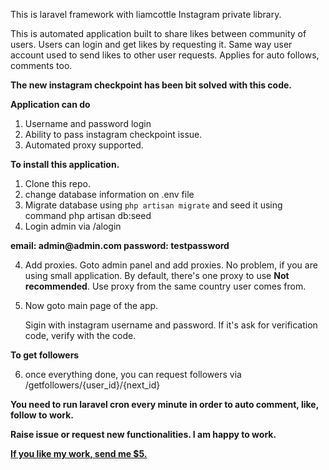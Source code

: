 
This is laravel framework with liamcottle Instagram private library.

This is automated application built to share likes between community of users. Users can login and get likes by requesting it. Same way user account used to send likes to other user requests. Applies for auto follows, comments too. 

<b>The new instagram checkpoint has been bit solved with this code.</b>

<b> Application can do </b>

1. Username and password login
2. Ability to pass instagram checkpoint issue.
3. Automated proxy supported.

<b> To install this application.</b>

1. Clone this repo.
2. change database information on .env file
3. Migrate database using `php artisan migrate` and seed it using command php artisan db:seed
4. Login admin via /alogin

<b>
   email: admin@admin.com
   password: testpassword
</b>

4. Add proxies. Goto admin panel and add proxies. No problem, if you are using small application. By default, there's one proxy to use <b>Not recommended</b>. Use proxy from the same country user comes from.

5. Now goto main page of the app.

   Sigin with instagram username and password. If it's ask for verification code, verify with the code.   
   
 <b> To get followers </b>
   
 6. once everything done, you can request followers via /getfollowers/{user_id}/{next_id}
 
 
 <b> You need to run laravel cron every minute in order to auto comment, like, follow to work.</a>

<b> Raise issue or request new functionalities. I am happy to work.</b>
 
 <b> <a href="https://paypal.me/muthukrishnanc/5"> If you like my work, send me $5.<a> </b>
